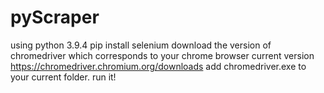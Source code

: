 # pyScraper
using python 3.9.4
pip install selenium
download the version of chromedriver which corresponds to your chrome browser current version
https://chromedriver.chromium.org/downloads
add chromedriver.exe to your current folder.
run it!
